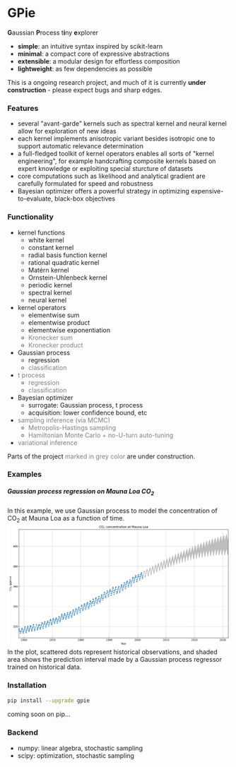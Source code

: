 # GPie
**G**aussian **P**rocess t**i**ny **e**xplorer

- **simple**: an intuitive syntax inspired by scikit-learn
- **minimal**: a compact core of expressive abstractions
- **extensible**: a modular design for effortless composition
- **lightweight**: as few dependencies as possible

This is a ongoing research project, and much of it is currently **under construction** - please expect bugs and sharp edges.


### Features

- several "avant-garde" kernels such as spectral kernel and neural kernel allow for exploration of new ideas
- each kernel implements anisotropic variant besides isotropic one to support automatic relevance determination
- a full-fledged toolkit of kernel operators enables all sorts of "kernel engineering", for example handcrafting composite kernels based on expert knowledge or exploiting special sturcture of datasets
- core computations such as likelihood and analytical gradient are carefully formulated for speed and robustness
- Bayesian optimizer offers a powerful strategy in optimizing expensive-to-evaluate, black-box objectives


### Functionality

- kernel functions
    - white kernel
    - constant kernel
    - radial basis function kernel
    - rational quadratic kernel
    - Matérn kernel
    - Ornstein-Uhlenbeck kernel
    - periodic kernel
    - spectral kernel
    - neural kernel
- kernel operators
    - elementwise sum
    - elementwise product
    - elementwise exponentiation
    - <span style="color:gray">Kronecker sum</span>
    - <span style="color:gray">Kronecker product</span>
- Gaussian process
    - regression
    - <span style="color:gray">classification</span>
- <span style="color:gray">t process</span>
    - <span style="color:gray">regression</span>
    - <span style="color:gray">classification</span>
- Bayesian optimizer
    - surrogate: Gaussian process, t process
    - acquisition: lower confidence bound, etc
- <span style="color:gray">sampling inference (via MCMC)</span>
    - <span style="color:gray">Metropolis-Hastings sampling</span>
    - <span style="color:gray">Hamiltonian Monte Carlo + no-U-turn auto-tuning</span>
- <span style="color:gray">variational inference</span>

Parts of the project <span style="color:gray">marked in grey color</span> are under construction.


### Examples

##### Gaussian process regression on Mauna Loa CO<sub>2</sub>
In this example, we use Gaussian process to model the concentration of CO<sub>2</sub> at Mauna Loa as a function of time.
![alt text](./examples/mauna-loa-co2.png)
In the plot, scattered dots represent historical observations, and shaded area shows the prediction interval made by a Gaussian process regressor trained on historical data.


### Installation
```bash
pip install --upgrade gpie
```
coming soon on pip...

### Backend

- numpy: linear algebra, stochastic sampling
- scipy: optimization, stochastic sampling
